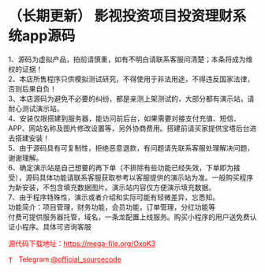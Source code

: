 # （长期更新） 影视投资项目投资理财系统app源码

1、源码为虚拟产品，拍前请慎重，如有不明白请联系客服问清楚；本条将成为维权的证据！<br>2、本店所售程序只供模拟测试研究，不得使用于非法用途，不得违反国家法律，否则后果自负！<br>3、本店源码为避免不必要的纠纷，都是亲测上架测试的，大部分都有演示站，请耐心测试演示站。<br>4、安装仅限搭建到服务器，能访问前后台，如果需要对接支付充值、短信、APP、网站名称及图片修改设置等，另外协商费用。搭建前请买家提供宝塔后台进去搭建安装！<br>5、由于源码具有可复制性，拒绝恶意退款，有问题请先联系客服处理解决问题，谢谢理解。<br>6、确定演示站是自己想要的再下单（不排除有些功能已经失效，下单即为接受），源码具体功能请联系客服获取参考以客服提供的演示站为准。一般购买程序为新安装，不包含填充数据图片。演示站内容仅方便演示填充数据。<br>7、由于程序特殊性，演示或者介绍和实际可能有轻微差异，忘悉知。<br>功能简介：项目管理，财务功能，会员功能，订单管理，分红功能等<br>付费可提供服务器托管，域名，一条龙配置上线服务。购买小程序的用户送免费认证小程序。具体可咨询客服<br>


<p style="color: red;">源代码下载地址：<a href="https://mega-file.org/OxoK3" style="color: red;">https://mega-file.org/OxoK3</a></p><p style="color: red;"><img src="https://cdn-icons-png.flaticon.com/512/2111/2111646.png" alt="Telegram Icon" style="width: 16px; vertical-align: middle; margin-right: 5px;">Telegram:<a href="https://t.me/official_sourcecode" style="color: red;">@official_sourcecode</a></p>